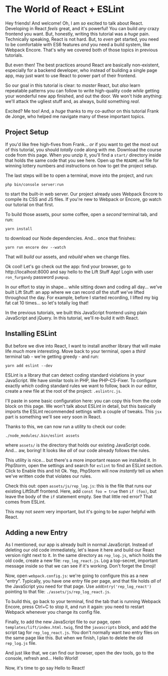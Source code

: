 # The World of React + ESLint

Hey friends! And welcome! Oh, I am *so* excited to talk about React. Developing
in React *feels* great, and it's powerful! You can build *any* crazy frontend you
want. But, honestly, writing this tutorial was a *huge* pain. Technically speaking,
React is not hard. But, to *even* get started, you need to be comfortable with ES6
features *and* you need a build system, like Webpack Encore. That's why we covered
both of those topics in previous tutorials.

But even then! The best practices around React are basically non-existent, especially
for a backend developer, who instead of building a single page app, may just want
to use React to power part of their frontend.

So our goal in this tutorial is clear: to *master* React, but *also* learn
repeatable patterns you can follow to write high-quality code *while* getting your
wonderful new app finished, and out the door. We won't hide anything: we'll attack
the ugliest stuff and, as always, build something *real*.

Excited? Me too! And, a *huge* thanks to my co-author on this tutorial Frank de Jonge,
who helped me navigate many of these important topics.

## Project Setup

If you'd like free high-fives from Frank... *or* if you want to get the most out
of this tutorial, you should *totally* code along with me. Download the course
code from this page. When you unzip it, you'll find a `start/` directory inside
that holds the same code that you see here. Open up the `README.md` file for
winning lottery numbers and instructions on how to get the project setup.

The last steps will be to open a terminal, move into the project, and run:

```terminal
php bin/console server:run
```

to start the built-in web server. Our project already uses Webpack Encore to compile
its CSS and JS files. If you're new to Webpack or Encore, go watch our tutorial on
that first. 

To build those assets, pour some coffee, open a *second* terminal tab, and run:

```terminal
yarn install
```

to download our Node dependencies. And... once that finishes:

```terminal
yarn run encore dev --watch
```

That will *build* our assets, and *rebuild* when we change files.

Ok cool! Let's go check out the app: find your browser, go to http://localhost:8000
and say hello to the Lift Stuff App! Login with user `ron_furgandy` password
`pumpup`.

In our effort to stay in shape... while sitting down and coding all day... we've
built Lift Stuff: an app where we can record *all* the stuff we've lifted throughout
the day. For example, before I started recording, I lifted my big fat cat 10 times...
so let's totally log that!

In the previous tutorials, we built this JavaScript frontend using plain JavaScript
and jQuery. In this tutorial, we'll re-build it with React.

## Installing ESLint

But before we dive into React, I want to install another library that will make
life *much* more interesting. Move back to your terminal, open a *third* terminal
tab - we're getting greedy - and run:

```terminal
yarn add eslint --dev
```

ESLint is a library that can detect coding standard violations in your JavaScript.
We have similar tools in PHP, like PHP-CS-Fixer. To configure exactly *which* coding
standard rules we want to follow, back in our editor, create a new file at the
root of the project: `.eslintrc.js`.

I'll paste in some basic configuration here: you can copy this from the code block
on this page. We won't talk about ESLint in detail, but this basically imports the
ESLint recommended settings with a couple of tweaks. This `jsx` part is something
we'll see *very* soon in React.

Thanks to this, we can now run a utility to check our code:

```terminal
./node_modules/.bin/eslint assets
```

where `assets/` is the directory that holds our existing JavaScript code. And...
aw, boring! It looks like *all* of our code already follows the rules.

This utility is nice... but there's a more important reason we installed it. In
PhpStorm, open the settings and search for `eslint` to find an ESLint section.
Click to Enable this and hit Ok. Yep, PhpStorm will now *instantly* tell us when
we've written code that violates our rules.

Check this out: open `assets/js/rep_log.js`: this is the file that runs our existing
LiftStuff frontend. Here, add `const foo = true` then `if (foo)`, but leave the
body of the `if` statement empty. See that little red error? That comes from
ESLint.

This may not *seem* very important, but it's going to be *super* helpful with React.

## Adding a new Entry

As I mentioned, our app is already built in normal JavaScript. Instead of deleting
our old code immediately, let's leave it here and build our React version right next
to it. In the same directory as `rep_log.js`, which holds the old code, create a
new file: `rep_log_react.js`. Log a top-secret, important message inside so that
we can see if it's working. Don't forget the Emoji!

Now, open `webpack.config.js`: we're going to configure this as a new "entry".
Typically, you have one entry file per page, and that file holds *all* of the
JavaScript you need for that page. Use `addEntry('rep_log_react')` pointing to
that file: `./assets/js/rep_log_react.js`.

To build this, go back to your terminal, find the tab that is running Webpack
Encore, press Ctrl+C to stop it, and run it again: you need to restart Webpack
whenever you change its config file.

Finally, to add the new JavaScript file to our page, open
`templates/lift/index.html.twig`, find the `javascripts` block, and add the
script tag for `rep_log_react.js`. You don't normally want *two* entry files
on the same page like this. But when we finish, I plan to delete the old `rep_log.js`
file.

And just like that, we can find our browser, open the dev tools, go to the console,
refresh and... Hello World!

Now, it's time to go say Hello to React!
